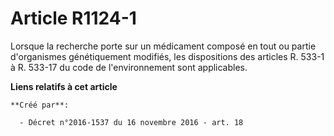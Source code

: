 # Article R1124-1

Lorsque la recherche porte sur un médicament composé en tout ou partie d'organismes génétiquement modifiés, les dispositions
des articles R. 533-1 à R. 533-17 du code de l'environnement sont applicables.

**Liens relatifs à cet article**

	**Créé par**:

	  - Décret n°2016-1537 du 16 novembre 2016 - art. 18
